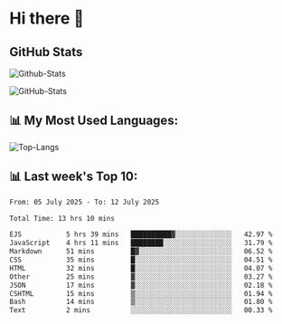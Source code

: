 # Hi there 👋

## GitHub Stats
![Github-Stats](https://github-readme-stats-sigma-five.vercel.app/api?username=ltorson&show_icons=true&theme=radical&count_private=true&show=reviews,discussions_started,discussions_answered,prs_merged,prs_merged_percentage)

![GitHub-Stats](https://github-readme-stats.vercel.app/api/wakatime?username=LeeTorson&theme=synthwave&size_weight=0.5&count_weight=0.5&title_color=36F9F6&langs_count=10&count_private=true)

## 📊 My Most Used Languages:
![Top-Langs](https://github-readme-stats-sigma-five.vercel.app/api/top-langs/?username=LTorson&layout=compact&langs_count=10)


## 📊 Last week's Top 10:
<!--START_SECTION:waka-->

```txt
From: 05 July 2025 - To: 12 July 2025

Total Time: 13 hrs 10 mins

EJS           5 hrs 39 mins   ██████████▓░░░░░░░░░░░░░░   42.97 %
JavaScript    4 hrs 11 mins   ████████░░░░░░░░░░░░░░░░░   31.79 %
Markdown      51 mins         █▓░░░░░░░░░░░░░░░░░░░░░░░   06.52 %
CSS           35 mins         █░░░░░░░░░░░░░░░░░░░░░░░░   04.51 %
HTML          32 mins         █░░░░░░░░░░░░░░░░░░░░░░░░   04.07 %
Other         25 mins         ▓░░░░░░░░░░░░░░░░░░░░░░░░   03.27 %
JSON          17 mins         ▓░░░░░░░░░░░░░░░░░░░░░░░░   02.18 %
CSHTML        15 mins         ▒░░░░░░░░░░░░░░░░░░░░░░░░   01.94 %
Bash          14 mins         ▒░░░░░░░░░░░░░░░░░░░░░░░░   01.80 %
Text          2 mins          ░░░░░░░░░░░░░░░░░░░░░░░░░   00.33 %
```

<!--END_SECTION:waka-->
